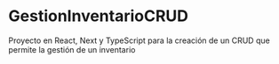 # GestionInventarioCRUD
Proyecto en React, Next y TypeScript para la creación de un CRUD que permite la gestión de un inventario
